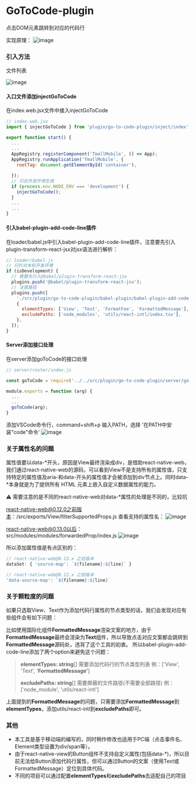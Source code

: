 # GoToCode-plugin
点击DOM元素跳转到对应的代码行

实现原理：
![image](https://user-images.githubusercontent.com/12610393/188776410-83e85479-8fb0-47d4-b854-bccc77529d83.png)


### 引入方法
文件列表

![image](https://user-images.githubusercontent.com/12610393/188776906-464de6cb-6396-4fcf-8483-3527aa887239.png)


#### 入口文件添加injectGoToCode
在index.web.jsx文件中接入injectGoToCode
```javascript
// index.web.jsx
import { injectGoToCode } from 'plugin/go-to-code-plugin/inject/index';

export function start() {
  ...
  ...
  AppRegistry.registerComponent('TmallMobile', () => App);
  AppRegistry.runApplication('TmallMobile', {
    rootTag: document.getElementById('container'),
    
  });
  // 只在开发环境生效
  if (process.env.NODE_ENV === 'development') {
    injectGoToCode();
  }
  ...
  ...
}

```
#### 引入babel-plugin-add-code-line插件
在loader/babel.js中引入babel-plugin-add-code-line插件，注意要先引入plugin-transform-react-jsx对jsx语法进行解析：
```javascript
// loader/babel.js
// 只针对本机开发环境
if (isDevelopment) {
  // 需要先引入@babel/plugin-transform-react-jsx
  plugins.push('@babel/plugin-transform-react-jsx');
  // 注意路径
  plugins.push([
    './src/plugin/go-to-code-plugin/babel-plugin/babel-plugin-add-code-line.ts',
    {
      elementTypes: ['View', 'Text', 'FormatFee', 'FormattedMessage'],
      excludePaths: ['node_modules', 'utils/react-intl/index.tsx'],
    },
  ]);
}
```
#### Server添加接口处理
在server添加goToCode的接口处理
```javascript
// server/router/index.js

const goToCode = require('../../src/plugin/go-to-code-plugin/server/go-to-code');

module.exports = function (arg) {
  ...
  ...
  goToCode(arg);
}
```
添加VSCode命令行，command+shift+p 输入PATH，选择 '在PATH中安装"code"命令'
![image](https://user-images.githubusercontent.com/12610393/188776962-f6d6abb1-146e-4529-9266-f5c4ed61ff2f.png)

### 关于属性名的问题
属性值要以data-*开头，原因是View最终渲染成div，是借助react-native-web，我们通过react-native-web的源码，可以看到View不是支持所有的属性值，只支持特定的属性值及aria-和data-开头的属性值才会被添加到div节点上。同时data-*本身就是为了提供所有 HTML 元素上嵌入自定义数据属性的能力。

⚠️  需要注意的是不同的react-native-web对data-*属性的处理是不同的，比较坑

react-native-web@0.12.0之前版本：/src/exports/View/filterSupportedProps.js 查看支持的属性名：
![image](https://user-images.githubusercontent.com/12610393/188776710-2fc423fe-7c47-45cf-802c-aa3a4ed29692.png)

react-native-web@0.13.0以后：src/modules/modules/forwardedProp/index.js
![image](https://user-images.githubusercontent.com/12610393/188776728-88664f44-2731-4e70-81e3-b7535497a5c1.png)

所以添加属性值是有点区别的：
```javascript
// react-native-web@0.13.x 之后版本
dataSet: { 'source-map': `${filename}:${line}` }

// react-native-web@0.12.x 之前版本
'data-source-map': `${filename}:${line}`
```
### 关于颗粒度的问题
如果只选取View、Text作为添加代码行属性的节点类型的话，我们会发现对应有些组件会有如下问题：

比如使用国际化组件**FormattedMessage**渲染文案的地方，由于**FormattedMessage**最终会渲染为**Text**组件，所以导致点击对应文案都会跳转到**FormattedMessage**源码处，违背了这个工具的初衷。
所以babel-plugin-add-code-line添加了两个option来避免这个问题：
> **elementTypes: string**[]   需要添加代码行的节点类型列表 例：['View', 'Text', '**FormattedMessage'**]
> 
> **excludePaths: string**[]   需要屏蔽的文件路径(不需要全部路径)  例：['node_module', 'utils/react-intl']

上面提到的**FormattedMessage**的问题，只需要添加**FormattedMessage**到**elementTypes**，添加utils/react-intl到**excludePaths**即可。

### 其他

- 本工具是基于移动端的编写的，同时稍作修改也适用于PC端（点击事件名、Element类型设置为div/span等）。
- 由于react-native-view的Button组件不支持自定义属性(包括data-*)，所以目前无法给Button添加代码行属性，但可以通过Button的文案（使用Text或FormattedMessage）定位到具体代码。
- 不同的项目可以通过配置**elementTypes**和**excludePaths**去适配自己的项目

